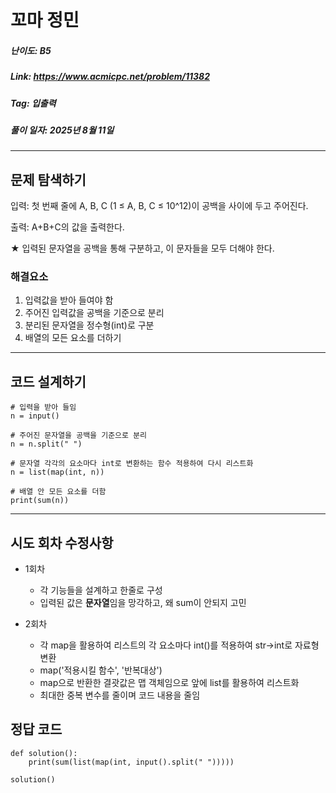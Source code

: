 # 꼬마 정민
##### 난이도: ***B5***
##### Link: https://www.acmicpc.net/problem/11382
##### Tag:  입출력
##### 풀이 일자: 2025년 8월 11일
***
## 문제 탐색하기
입력: 첫 번째 줄에 A, B, C (1 ≤ A, B, C ≤ 10^12)이 공백을 사이에 두고 주어진다.

출력: A+B+C의 값을 출력한다.

★ 입력된 문자열을 공백을 통해 구분하고, 이 문자들을 모두 더해야 한다.

### 해결요소
1. 입력값을 받아 들여야 함
2. 주어진 입력값을 공백을 기준으로 분리
3. 분리된 문자열을 정수형(int)로 구분
4. 배열의 모든 요소를 더하기
***
## 코드 설계하기
```
# 입력을 받아 들임
n = input()

# 주어진 문자열을 공백을 기준으로 분리
n = n.split(" ")

# 문자열 각각의 요소마다 int로 변환하는 함수 적용하여 다시 리스트화
n = list(map(int, n))

# 배열 안 모든 요소를 더함
print(sum(n))
```
***
## 시도 회차 수정사항

- 1회차
    - 각 기능들을 설계하고 한줄로 구성
    - 입력된 값은 **문자열**임을 망각하고, 왜 sum이 안되지 고민

- 2회차
    - 각 map을 활용하여 리스트의 각 요소마다 int()를 적용하여 str->int로 자료형 변환
    - map('적용시킬 함수', '반복대상')
    - map으로 반환한 결괏값은 맵 객체임으로 앞에 list를 활용하여 리스트화
    - 최대한 중복 변수를 줄이며 코드 내용을 줄임

## 정답 코드
```
def solution():
    print(sum(list(map(int, input().split(" ")))))

solution()
```